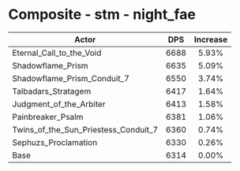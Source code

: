 # Composite - stm - night_fae
| Actor | DPS | Increase |
|---|:---:|:---:|
|Eternal_Call_to_the_Void|6688|5.93%|
|Shadowflame_Prism|6635|5.09%|
|Shadowflame_Prism_Conduit_7|6550|3.74%|
|Talbadars_Stratagem|6417|1.64%|
|Judgment_of_the_Arbiter|6413|1.58%|
|Painbreaker_Psalm|6381|1.06%|
|Twins_of_the_Sun_Priestess_Conduit_7|6360|0.74%|
|Sephuzs_Proclamation|6330|0.26%|
|Base|6314|0.00%|
